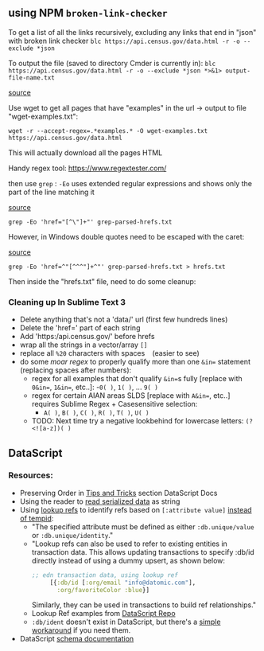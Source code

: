 ## using NPM `broken-link-checker`

To get a list of all the links recursively, excluding any links that end in "json" with broken link checker
`blc https://api.census.gov/data.html -r -o --exclude *json`

To output the file (saved to directory Cmder is currently in):
`blc https://api.census.gov/data.html -r -o --exclude *json *>&1> output-file-name.txt`

[source](https://www.koskila.net/how-to-redirect-console-output-to-a-file/)

Use wget to get all pages that have "examples" in the url -> output to file "wget-examples.txt":

`wget -r --accept-regex=.*examples.* -O wget-examples.txt https://api.census.gov/data.html`

This will actually download all the pages HTML

Handy regex tool: https://www.regextester.com/

then use `grep` : `-Eo` uses extended regular expressions and shows only the part of the line matching it

[source](https://unix.stackexchange.com/a/181264)

`grep -Eo 'href="[^\"]+"' grep-parsed-hrefs.txt`

However, in Windows double quotes need to be escaped with the caret:

[source](https://stackoverflow.com/a/39526339)

`grep -Eo 'href=^"[^^^"]+^"' grep-parsed-hrefs.txt > hrefs.txt`

Then inside the "hrefs.txt" file, need to do some cleanup:

### Cleaning up In Sublime Text 3

- Delete anything that's not a 'data/' url (first few hundreds lines)
- Delete the 'href=' part of each string
- Add 'https:/api.census.gov/' before hrefs
- wrap all the strings in a vector/array `[]`
- replace all `%20` characters with spaces ` ` (easier to see)
- do some _moar regex_ to properly qualify more than one `&in=` statement (replacing spaces after numbers):
  - regex for all examples that don't qualify `&in=`s fully [replace with `0&in=`, `1&in=`, etc..]: 
    -`0( )`, `1( )`, ... `9( )`
  - regex for certain AIAN areas SLDS [replace with `A&in=`, etc..] requires Sublime Regex + Casesensitive selection: 
    - `A( )`, `B( )`, `C( )`, `R( )`, `T( )`, `U( )` 
  - TODO: Next time try a negative lookbehind for lowercase letters: `(?<![a-z])( )`  
    
## DataScript

### Resources:
- Preserving Order in [Tips and Tricks] section DataScript Docs
- Using the reader to [read serialized data] as string 
- Using [lookup refs] to identify refs based on `[:attribute value]` [instead of tempid]:
  - "The specified attribute must be defined as either `:db.unique/value` or `:db.unique/identity`."
  - "Lookup refs can also be used to refer to existing entities in transaction data.  This allows updating transactions to specify :db/id directly instead of using a dummy upsert, as shown below:
     ```clojure
     ;; edn transaction data, using lookup ref
          [{:db/id [:org/email "info@datomic.com"],
            :org/favoriteColor :blue}]
     ```
     Similarly, they can be used in transactions to build ref relationships."
  - Lookup Ref examples from [DataScript Repo]
  - `:db/ident` doesn't exist in DataScript, but there's a [simple workaround] if you need them.
- DataScript [schema documentation]






[Tips and Tricks]: https://github.com/tonsky/datascript/wiki/Tips-&-tricks#preserving-order
[read serialized data]: https://github.com/tonsky/datascript/wiki/Tips-&-tricks#edn-serialization
[lookup refs]: https://github.com/kristianmandrup/datascript-tutorial/blob/master/entity-identity.md#lookup-refs
[instead of tempid]: http://blog.datomic.com/2014/02/datomic-lookup-refs.html
[DataScript Repo]: https://github.com/tonsky/datascript/blob/1661c524b544fa0c212bc2db65ef7ad22cecb319/test/datascript/test/lookup_refs.cljc#L30
[schema documentation]: https://github.com/kristianmandrup/datascript-tutorial/blob/master/create_schema.md
[simple workaround]: https://github.com/tonsky/datascript/wiki/Tips-&-tricks#referencing-entities-via-ident-codes
